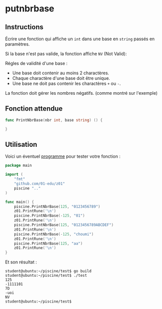 # putnbrbase

## Instructions

Écrire une fonction qui affiche un `int` dans une base en `string` passés en paramètres.

Si la base n'est pas valide, la fonction affiche `NV` (Not Valid):

Régles de validité d'une base :

- Une base doit contenir au moins 2 charactères.
- Chaque charactère d'une base doit être unique.
- Une base ne doit pas contenir les charactères `+` ou `-`.

La fonction doit gérer les nombres négatifs. (comme montré sur l'exemple)

## Fonction attendue

```go
func PrintNbrBase(nbr int, base string) () {

}
```

## Utilisation

Voici un éventuel [programme](TODO-LINK) pour tester votre fonction :

```go
package main

import (
	"fmt"
	"github.com/01-edu/z01"
	piscine ".."
)

func main() {
	piscine.PrintNbrBase(125, "0123456789")
	z01.PrintRune('\n')
	piscine.PrintNbrBase(-125, "01")
	z01.PrintRune('\n')
	piscine.PrintNbrBase(125, "0123456789ABCDEF")
	z01.PrintRune('\n')
	piscine.PrintNbrBase(-125, "choumi")
	z01.PrintRune('\n')
	piscine.PrintNbrBase(125, "aa")
	z01.PrintRune('\n')
}
```

Et son résultat :

```console
student@ubuntu:~/piscine/test$ go build
student@ubuntu:~/piscine/test$ ./test
125
-1111101
7D
-uoi
NV
student@ubuntu:~/piscine/test$
```
